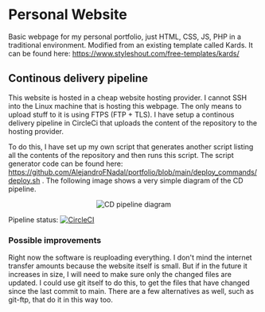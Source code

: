 # Personal Website
Basic webpage for my personal portfolio, just HTML, CSS, JS, PHP in a traditional environment. Modified from an existing template called Kards. It can be found here: https://www.styleshout.com/free-templates/kards/

## Continous delivery pipeline

This website is hosted in a cheap website hosting provider. I cannot SSH into the Linux machine that is hosting this webpage. The only means to upload stuff to it is using FTPS (FTP + TLS). I have setup a continous delivery pipeline in CircleCi that uploads the content of the repository to the hosting provider. 

To do this, I have set up my own script that generates another script listing all the contents of the repository and then runs this script. The script generator code can be found here: https://github.com/AlejandroFNadal/portfolio/blob/main/deploy_commands/deploy.sh . The following image shows a very simple diagram of the CD pipeline. 

<p align="center">
  <img alt="CD pipeline diagram" src="https://user-images.githubusercontent.com/32724827/194753004-888e0bb1-e0e5-4823-b1ad-daa6a28f1d85.png"</img>
</p>

Pipeline status: [![CircleCI](https://circleci.com/gh/circleci/circleci-docs.svg?style=shield)](https://circleci.com/gh/AlejandroFNadal/portfolio)


### Possible improvements
Right now the software is reuploading everything. I don't mind the internet transfer amounts because the website itself is small. But if in the future it increases in size, I will need to make sure only the changed files are updated. I could use git itself to do this, to get the files that have changed since the last commit to main. There are a few alternatives as well, such as git-ftp, that do it in this way too.


